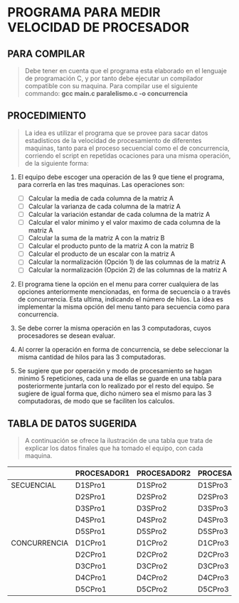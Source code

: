 # **PROGRAMA PARA MEDIR VELOCIDAD DE PROCESADOR**

## PARA COMPILAR

> Debe tener en cuenta que el programa esta elaborado en el lenguaje de programación C, y  por tanto debe ejecutar un compilador compatible con su maquina.
>Para compilar use el siguiente commando: **gcc main.c paralelismo.c -o concurrencia**

## PROCEDIMIENTO
>
> La idea es utilizar el programa que se provee para sacar datos estadisticos de la velocidad de procesamiento de diferentes maquinas, tanto para el proceso secuencial como el de concurrencia, corriendo el script en repetidas ocaciones para una misma operación, de la siguiente forma:

1. El equipo debe escoger una operación de las 9 que tiene el programa, para correrla en las tres maquinas. Las operaciones son:
    - [ ] Calcular la media de cada columna de la matriz A
    - [ ] Calcular la varianza de cada columna de la matriz A
    - [ ] Calcular la variación estandar de cada columna de la matriz A
    - [ ] Calcular el valor minimo y el valor maximo de cada columna de la matriz A
    - [ ] Calcular la suma de la matriz A con la matriz B
    - [ ] Calcular el producto punto de la matriz A con la matriz B
    - [ ] Calcular el producto de un escalar con la matriz A
    - [ ] Calcular la normalización (Opción 1) de las columnas de la matriz A
    - [ ] Calcular la normalización (Opción 2) de las columnas de la matriz A

2. El programa tiene la opción en el menu para correr cualquiera de las opciones anteriormente mencionadas, en forma de secuencia o a través de concurrencia. Esta ultima, indicando el número de hilos. La idea es implementar la misma opción del menu tanto para secuencia como para concurrencia.

3. Se debe correr la misma operación en las 3 computadoras, cuyos procesadores se desean evaluar.

4. Al correr la operación en forma de concurrencia, se debe seleccionar la misma cantidad de hilos para las 3 computadoras.

5. Se sugiere que por operación y modo de procesamiento se hagan minimo 5 repeticiones, cada una de ellas se guarde en una tabla para posteriormente juntarla con lo realizado por el resto del equipo. Se sugiere de igual forma que, dicho número sea el mismo para las 3 computadoras, de modo que se faciliten los calculos.

## **TABLA DE DATOS SUGERIDA**
>
> A continuación se ofrece la ilustración de una tabla que trata de explicar los datos finales que ha tomado el equipo, con cada maquina.

|            | PROCESADOR1 | PROCESADOR2 | PROCESADOR3 |
|------------|-------------|-------------|-------------|
|SECUENCIAL  | D1SPro1     | D1SPro2     | D1SPro3     |
|            | D2SPro1     | D2SPro2     | D2SPro3     |
|            | D3SPro1     | D3SPro2     | D3SPro3     |
|            | D4SPro1     | D4SPro2     | D4SPro3     |
|            | D5SPro1     | D5SPro2     | D5SPro3     |
|CONCURRENCIA| D1CPro1     | D1CPro2     | D1CPro3     |
|            | D2CPro1     | D2CPro2     | D2CPro3     |
|            | D3CPro1     | D3CPro2     | D3CPro3     |
|            | D4CPro1     | D4CPro2     | D4CPro3     |
|            | D5CPro1     | D5CPro2     | D5CPro3     |
